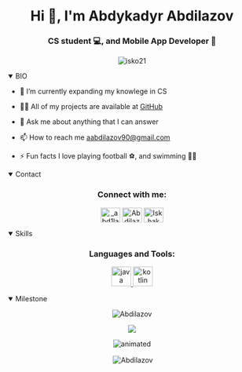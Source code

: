 <h1 align="center">Hi 👋, I'm Abdykadyr Abdilazov</h1>
<h3 align="center">CS student 💻, and Mobile App Developer 📱</h3>
<p align="center"> <img src="https://komarev.com/ghpvc/?username=abd1lazov&label=Profile%20views&color=0e75b6&style=flat" alt="isko21" /> </p>

<details open>
<summary>BIO</summary>

- 🔭 I’m currently expanding my knowlege in CS 

- 👨‍💻 All of my projects are available at [GitHub](https://github.com/Isko21)

- 💬 Ask me about anything that I can answer

- 📫 How to reach me aabdilazov90@gmail.com

- ⚡️ Fun facts I love playing football ⚽️, and swimming 🏊‍♂️


</details>
 
<details open>
<summary>Contact</summary>
<h3 align="center">Connect with me:</h3>
<p align="center">
<a href="https://instagram.com/_abd1lazov" target="blank"><img align="center" src="https://raw.githubusercontent.com/rahuldkjain/github-profile-readme-generator/master/src/images/icons/Social/instagram.svg" alt="_abd1lazov" height="30" width="40" /></a>
<a href="https://t.me/MRX_111" target="blank"><img align="center" src="https://cdn-icons-png.flaticon.com/512/5968/5968804.png" alt="Abdilazov" height="30" width="40" /></a>
<a href="https://www.linkedin.com/in/abdilazov-abdykadyr-363059254/" target="blank"><img align="center" src="https://raw.githubusercontent.com/rahuldkjain/github-profile-readme-generator/master/src/images/icons/Social/linked-in-alt.svg" alt="Iskhak Suranov" height="30" width="40" /></a>

</details>

<details open>
<summary>Skills</summary>
<h3 align="center">Languages and Tools:</h3>
<p align="center"> 
<a href="https://www.java.com/en/" target="_blank"> <img src="https://cdn-icons-png.flaticon.com/512/226/226777.png" alt="java" width="40" height="40"/> </a>
<a href="https://kotlinlang.org/" target="_blank"> <img src="https://upload.wikimedia.org/wikipedia/commons/0/06/Kotlin_Icon.svg" alt="kotlin" width="40" height="40"/> </a>
</p>
</details>
  
<details open>
<summary>Milestone</summary>
<p align="center"><img align="center" src="https://github-readme-stats.vercel.app/api/top-langs?username=abd1lazov&show_icons=true&locale=en&layout=compact" alt="Abdilazov" /></p>
 <p align="center"><img src="https://leetcard.jacoblin.cool/abd1lazov?animation=true"></p>
<p align="center">
  <img src="https://github-readme-stats.vercel.app/api?username=abd1lazov&show_icons=true&hide_border=true" alt="animated" />
</p>

<p align="center">&nbsp;<img align="center" src="https://github-readme-streak-stats.herokuapp.com/?user=abd1lazov&" alt="Abdilazov" /></p>

</details>
